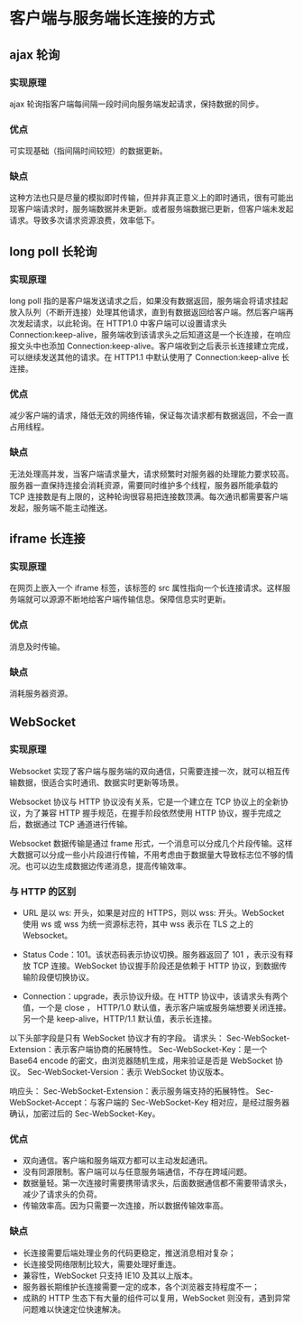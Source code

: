 # 客户端与服务端长连接的方式

## ajax 轮询

### 实现原理

ajax 轮询指客户端每间隔一段时间向服务端发起请求，保持数据的同步。

### 优点

可实现基础（指间隔时间较短）的数据更新。

### 缺点

这种方法也只是尽量的模拟即时传输，但并非真正意义上的即时通讯，很有可能出现客户端请求时，服务端数据并未更新。或者服务端数据已更新，但客户端未发起请求。导致多次请求资源浪费，效率低下。

## long poll 长轮询

### 实现原理

long poll 指的是客户端发送请求之后，如果没有数据返回，服务端会将请求挂起放入队列（不断开连接）处理其他请求，直到有数据返回给客户端。然后客户端再次发起请求，以此轮询。在 HTTP1.0 中客户端可以设置请求头 Connection:keep-alive，服务端收到该请求头之后知道这是一个长连接，在响应报文头中也添加 Connection:keep-alive。客户端收到之后表示长连接建立完成，可以继续发送其他的请求。在 HTTP1.1 中默认使用了 Connection:keep-alive 长连接。

### 优点

减少客户端的请求，降低无效的网络传输，保证每次请求都有数据返回，不会一直占用线程。

### 缺点

无法处理高并发，当客户端请求量大，请求频繁时对服务器的处理能力要求较高。服务器一直保持连接会消耗资源，需要同时维护多个线程，服务器所能承载的 TCP 连接数是有上限的，这种轮询很容易把连接数顶满。每次通讯都需要客户端发起，服务端不能主动推送。

## iframe 长连接

### 实现原理

在网页上嵌入一个 iframe 标签，该标签的 src 属性指向一个长连接请求。这样服务端就可以源源不断地给客户端传输信息。保障信息实时更新。

### 优点

消息及时传输。

### 缺点

消耗服务器资源。

## WebSocket

### 实现原理

Websocket 实现了客户端与服务端的双向通信，只需要连接一次，就可以相互传输数据，很适合实时通讯、数据实时更新等场景。

Websocket 协议与 HTTP 协议没有关系，它是一个建立在 TCP 协议上的全新协议，为了兼容 HTTP 握手规范，在握手阶段依然使用 HTTP 协议，握手完成之后，数据通过 TCP 通道进行传输。

Websocket 数据传输是通过 frame 形式，一个消息可以分成几个片段传输。这样大数据可以分成一些小片段进行传输，不用考虑由于数据量大导致标志位不够的情况。也可以边生成数据边传递消息，提高传输效率。

### 与 HTTP 的区别

- URL 是以 ws: 开头，如果是对应的 HTTPS，则以 wss: 开头。WebSocket 使用 ws 或 wss 为统一资源标志符，其中 wss 表示在 TLS 之上的 Websocket。

- Status Code：101。该状态码表示协议切换。服务器返回了 101 ，表示没有释放 TCP 连接。WebSocket 协议握手阶段还是依赖于 HTTP 协议，到数据传输阶段便切换协议。

- Connection：upgrade，表示协议升级。在 HTTP 协议中，该请求头有两个值，一个是 close ， HTTP/1.0 默认值，表示客户端或服务端想要关闭连接。另一个是 keep-alive，HTTP/1.1 默认值，表示长连接。

以下头部字段是只有 WebSocket 协议才有的字段。
请求头：
Sec-WebSocket-Extension：表示客户端协商的拓展特性。
Sec-WebSocket-Key：是一个 Base64 encode 的密文，由浏览器随机生成，用来验证是否是 WebSocket 协议。
Sec-WebSocket-Version：表示 WebSocket 协议版本。

响应头：
Sec-WebSocket-Extension：表示服务端支持的拓展特性。
Sec-WebSocket-Accept：与客户端的 Sec-WebSocket-Key 相对应，是经过服务器确认，加密过后的 Sec-WebSocket-Key。

### 优点

- 双向通信。客户端和服务端双方都可以主动发起通讯。
- 没有同源限制。客户端可以与任意服务端通信，不存在跨域问题。
- 数据量轻。第一次连接时需要携带请求头，后面数据通信都不需要带请求头，减少了请求头的负荷。
- 传输效率高。因为只需要一次连接，所以数据传输效率高。

### 缺点

- 长连接需要后端处理业务的代码更稳定，推送消息相对复杂；
- 长连接受网络限制比较大，需要处理好重连。
- 兼容性，WebSocket 只支持 IE10 及其以上版本。
- 服务器长期维护长连接需要一定的成本，各个浏览器支持程度不一；
- 成熟的 HTTP 生态下有大量的组件可以复用，WebSocket 则没有，遇到异常问题难以快速定位快速解决。
